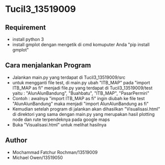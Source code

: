 # Tucil3_13519009

## Requirement
- install python 3
- install gmplot dengan mengetik di cmd komuputer Anda "pip install gmplot"

## Cara menjalankan Program
- Jalankan main.py yang terdapat di Tucil3_13519009/src
- untuk mengganti file test, di main.py ubah "ITB_MAP" pada "import ITB_MAP as fi" menjadi file.py yang terdapat di Tucil3_13519009/test yaitu : "AlunAlunBandung", "Buahbatu", "ITB_MAP", "PasarPermiri"
- Contoh : awalnya "import ITB_MAP as fi" ingin diubah ke file test "AlunAlunBandung" maka menjadi "import AlunAlunBandung as fi"
- Kemudian setelah program di jalankan akan dihasilkan "Visualisasi.html" di direktori yang sama dengan main.py yang merupakan hasil plotting node dan rute terpendeknya pada google maps
- Buka "Visualisasi.html" untuk melihat hasilnya

## Author
- Mochammad Fatchur Rochman/13519009
- Michael Owen/13519050
